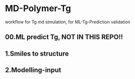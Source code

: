 # MD-Polymer-Tg
workflow for Tg md simulation, for ML-Tg-Prediction validation
## 00.ML predict Tg, NOT IN THIS REPO!!
## 1.Smiles to structure
## 2.Modelling-input
